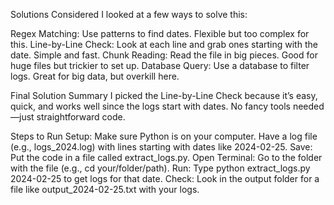 Solutions Considered
I looked at a few ways to solve this:

Regex Matching: Use patterns to find dates. Flexible but too complex for this.
Line-by-Line Check: Look at each line and grab ones starting with the date. Simple and fast.
Chunk Reading: Read the file in big pieces. Good for huge files but trickier to set up.
Database Query: Use a database to filter logs. Great for big data, but overkill here.

Final Solution Summary
I picked the Line-by-Line Check because it’s easy, quick, and works well since the logs start with dates. No fancy tools needed—just straightforward code.

Steps to Run
Setup: Make sure Python is on your computer. Have a log file (e.g., logs_2024.log) with lines starting with dates like 2024-02-25.
Save: Put the code in a file called extract_logs.py.
Open Terminal: Go to the folder with the file (e.g., cd your/folder/path).
Run: Type python extract_logs.py 2024-02-25 to get logs for that date.
Check: Look in the output folder for a file like output_2024-02-25.txt with your logs.
